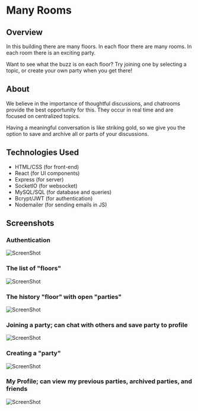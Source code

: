 # Many Rooms

## Overview
In this building there are many floors. In each floor there are many rooms. 
In each room there is an exciting party. 

Want to see what the buzz is on each floor? Try joining one by selecting 
a topic, or create your own party when you get there! 

## About
We believe in the importance of thoughtful discussions, and chatrooms
provide the best opportunity for this. They occur in real time and are
focused on centralized topics.

Having a meaningful conversation is like striking gold, so we give you
the option to save and archive all or parts of your discussions. 

## Technologies Used
* HTML/CSS (for front-end)
* React (for UI components)
* Express (for server)
* SocketIO (for websocket)
* MySQL/SQL (for database and queries)
* Bcrypt/JWT (for authentication)
* Nodemailer (for sending emails in JS)

## Screenshots

### Authentication
![ScreenShot](https://raw.github.com/AbhinavDusi/many-rooms/master/Screenshots/Authentication.png)
### The list of "floors"
![ScreenShot](https://raw.github.com/AbhinavDusi/many-rooms/master/Screenshots/Floor%20List.png)
### The history "floor" with open "parties"
![ScreenShot](https://raw.github.com/AbhinavDusi/many-rooms/master/Screenshots/Floor%20Screen.png)
### Joining a party; can chat with others and save party to profile
![ScreenShot](https://raw.github.com/AbhinavDusi/many-rooms/master/Screenshots/Chat%20Screen.png)
### Creating a "party"
![ScreenShot](https://raw.github.com/AbhinavDusi/many-rooms/master/Screenshots/Create%20Room.png)
### My Profile; can view my previous parties, archived parties, and friends
![ScreenShot](https://raw.github.com/AbhinavDusi/many-rooms/master/Screenshots/Profile.png)

